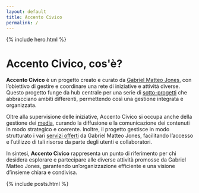 ```yaml
---
layout: default
title: Accento Civico
permalink: /
---
```


{% include hero.html %}

<div class="container">

<h1>Accento Civico, cos'è?</h1>

<p><strong>Accento Civico</strong> è un progetto creato e curato da 
  <a href="https://18f.it/gabrieljones/" target="_blank" rel="noopener noreferrer">Gabriel Matteo Jones</a>, 
  con l’obiettivo di gestire e coordinare una rete di iniziative e attività diverse. Questo progetto funge da hub centrale per una serie di 
  <a href="http://18f.it/progetti/" target="_blank" rel="noopener noreferrer">sotto-progetti</a> 
  che abbracciano ambiti differenti, permettendo così una gestione integrata e organizzata.
</p>

<p>Oltre alla supervisione delle iniziative, Accento Civico si occupa anche della gestione dei 
  <a href="http://18f.it/media/" target="_blank" rel="noopener noreferrer">media</a>, curando la diffusione e la comunicazione dei contenuti in modo strategico e coerente. 
  Inoltre, il progetto gestisce in modo strutturato i vari 
  <a href="http://18f.it/servizi/" target="_blank" rel="noopener noreferrer">servizi offerti</a> da Gabriel Matteo Jones, facilitando l’accesso e l’utilizzo di tali risorse da parte degli utenti e collaboratori.
</p>

<p>In sintesi, <strong>Accento Civico</strong> rappresenta un punto di riferimento per chi desidera esplorare e partecipare alle diverse attività promosse da Gabriel Matteo Jones, garantendo un’organizzazione efficiente e una visione d’insieme chiara e condivisa.</p>

  
{% include posts.html %}
</div>
